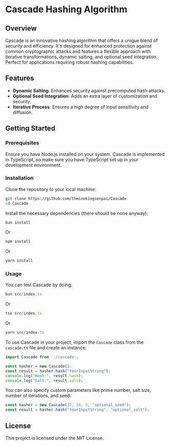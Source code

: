 # Cascade Hashing Algorithm

## Overview

Cascade is an innovative hashing algorithm that offers a unique blend of security and efficiency. It's designed for enhanced protection against common cryptographic attacks and features a flexible approach with iterative transformations, dynamic salting, and optional seed integration. Perfect for applications requiring robust hashing capabilities.

## Features

- **Dynamic Salting**: Enhances security against precomputed hash attacks.
- **Optional Seed Integration**: Adds an extra layer of customization and security.
- **Iterative Process**: Ensures a high degree of input sensitivity and diffusion.

## Getting Started

### Prerequisites

Ensure you have Node.js installed on your system. Cascade is implemented in TypeScript, so make sure you have TypeScript set up in your development environment.

### Installation

Clone the repository to your local machine:

```bash
git clone https://github.com/thecookingsenpai/Cascade
cd Cascade
```

Install the necessary dependencies (there should be none anyway):

```typescript
bun install
```

Or

```typescript
npm install
```

Or

```typescript
yarn install
```

### Usage

You can test Cascade by doing:

```typescript
bun src/index.ts
```

Or

```typescript
tsx src/index.ts
```

Or

```typescript
yarn src/index.ts
```

To use Cascade in your project, import the `Cascade` class from the `cascade.ts` file and create an instance:

```typescript
import Cascade from './cascade';

const hasher = new Cascade();
const result = hasher.hash("YourInputString");
console.log("Hash:", result.hash);
console.log("Salt:", result.salt);
```

You can also specify custom parameters like prime number, salt size, number of iterations, and seed:

```typescript
const hasher = new Cascade(37, 20, 5, "optional_seed");
const result = hasher.hash("YourInputString", "optional_salt");
```

## License

This project is licensed under the MIT License.
